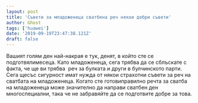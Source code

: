 ```yaml
---
layout: post
title: 'Съвети за младоженеца сватбена реч някои добри съвети'
author: Ghost
tags: ['huawei']
date: '2019-09-19T23:47:38.121Z'
draft: false
---
```


Вашият голям ден най-накрая е тук, денят, в който сте се подготвялимесеца. Като младоженеца, сега трябва да се сблъскате с факта, че ще ви трябва  реч за булката и други в булчинското парти. Сега щесъс сигурност имат нужда от някои страхотни съвети за реч на сватбата на младоженеца. Когато сте готовиправилно речта за сватба на младоженеца може значително да направи сватбен ден многоспециални, така че не забравяйте да се подготвите добре за това.

